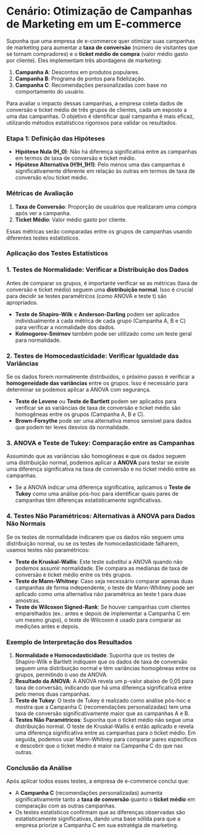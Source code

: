 # Cenário: Otimização de Campanhas de Marketing em um E-commerce

Suponha que uma empresa de e-commerce quer otimizar suas campanhas de marketing para aumentar a **taxa de conversão** (número de visitantes que se tornam compradores) e o **ticket médio de compra** (valor médio gasto por cliente). Eles implementam três abordagens de marketing:

1. **Campanha A**: Descontos em produtos populares.
2. **Campanha B**: Programa de pontos para fidelização.
3. **Campanha C**: Recomendações personalizadas com base no comportamento do usuário.

Para avaliar o impacto dessas campanhas, a empresa coleta dados de conversão e ticket médio de três grupos de clientes, cada um exposto a uma das campanhas. O objetivo é identificar qual campanha é mais eficaz, utilizando métodos estatísticos rigorosos para validar os resultados.

### Etapa 1: Definição das Hipóteses

- **Hipótese Nula (H_0)**: Não há diferença significativa entre as campanhas em termos de taxa de conversão e ticket médio.
- **Hipótese Alternativa (H1H_1H1)**: Pelo menos uma das campanhas é significativamente diferente em relação às outras em termos de taxa de conversão e/ou ticket médio.

### Métricas de Avaliação

1. **Taxa de Conversão**: Proporção de usuários que realizaram uma compra após ver a campanha.
2. **Ticket Médio**: Valor médio gasto por cliente.

Essas métricas serão comparadas entre os grupos de campanhas usando diferentes testes estatísticos.

### Aplicação dos Testes Estatísticos

### 1. **Testes de Normalidade**: Verificar a Distribuição dos Dados

Antes de comparar os grupos, é importante verificar se as métricas (taxa de conversão e ticket médio) seguem uma **distribuição normal**. Isso é crucial para decidir se testes paramétricos (como ANOVA e teste t) são apropriados.

- **Teste de Shapiro-Wilk** e **Anderson-Darling** podem ser aplicados individualmente a cada métrica de cada grupo (Campanha A, B e C) para verificar a normalidade dos dados.
- **Kolmogorov-Smirnov** também pode ser utilizado como um teste geral para normalidade.

### 2. **Testes de Homocedasticidade**: Verificar Igualdade das Variâncias

Se os dados forem normalmente distribuídos, o próximo passo é verificar a **homogeneidade das variâncias** entre os grupos. Isso é necessário para determinar se podemos aplicar a ANOVA com segurança.

- **Teste de Levene** ou **Teste de Bartlett** podem ser aplicados para verificar se as variâncias de taxa de conversão e ticket médio são homogêneas entre os grupos (Campanha A, B e C).
- **Brown-Forsythe** pode ser uma alternativa menos sensível para dados que podem ter leves desvios da normalidade.

### 3. **ANOVA** e **Teste de Tukey**: Comparação entre as Campanhas

Assumindo que as variâncias são homogêneas e que os dados seguem uma distribuição normal, podemos aplicar a **ANOVA** para testar se existe uma diferença significativa na taxa de conversão e no ticket médio entre as campanhas.

- Se a ANOVA indicar uma diferença significativa, aplicamos o **Teste de Tukey** como uma análise pós-hoc para identificar quais pares de campanhas têm diferenças estatisticamente significativas.

### 4. **Testes Não Paramétricos**: Alternativas à ANOVA para Dados Não Normais

Se os testes de normalidade indicarem que os dados não seguem uma distribuição normal, ou se os testes de homocedasticidade falharem, usamos testes não paramétricos:

- **Teste de Kruskal-Wallis**: Este teste substitui a ANOVA quando não podemos assumir normalidade. Ele compara as medianas de taxa de conversão e ticket médio entre os três grupos.
- **Teste de Mann-Whitney**: Caso seja necessário comparar apenas duas campanhas de forma independente, o teste de Mann-Whitney pode ser aplicado como uma alternativa não paramétrica ao teste t para duas amostras.
- **Teste de Wilcoxon Signed-Rank**: Se houver campanhas com clientes emparelhados (ex.: antes e depois de implementar a Campanha C em um mesmo grupo), o teste de Wilcoxon é usado para comparar as medições antes e depois.

### Exemplo de Interpretação dos Resultados

1. **Normalidade e Homocedasticidade**: Suponha que os testes de Shapiro-Wilk e Bartlett indiquem que os dados de taxa de conversão seguem uma distribuição normal e têm variâncias homogêneas entre os grupos, permitindo o uso de ANOVA.
2. **Resultado da ANOVA**: A ANOVA revela um p-valor abaixo de 0,05 para taxa de conversão, indicando que há uma diferença significativa entre pelo menos duas campanhas.
3. **Teste de Tukey**: O teste de Tukey é realizado como análise pós-hoc e mostra que a Campanha C (recomendações personalizadas) tem uma taxa de conversão significativamente maior que as campanhas A e B.
4. **Testes Não Paramétricos**: Suponha que o ticket médio não segue uma distribuição normal. O teste de Kruskal-Wallis é então aplicado e revela uma diferença significativa entre as campanhas para o ticket médio. Em seguida, podemos usar Mann-Whitney para comparar pares específicos e descobrir que o ticket médio é maior na Campanha C do que nas outras.

### Conclusão da Análise

Após aplicar todos esses testes, a empresa de e-commerce conclui que:

- A **Campanha C** (recomendações personalizadas) aumenta significativamente tanto a **taxa de conversão** quanto o **ticket médio** em comparação com as outras campanhas.
- Os testes estatísticos confirmam que as diferenças observadas são estatisticamente significativas, dando uma base sólida para que a empresa priorize a Campanha C em sua estratégia de marketing.